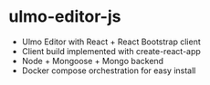 # ulmo-editor-js
* Ulmo Editor with React + React Bootstrap client
* Client build implemented with create-react-app
* Node + Mongoose + Mongo backend
* Docker compose orchestration for easy install
